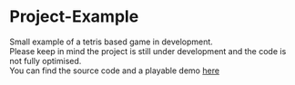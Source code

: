 # Project-Example
Small example of a tetris based game in development. <br/>
Please keep in mind the project is still under development and the code is not fully optimised. <br/>
You can find the source code and a playable demo [here](https://github.com/CountGrish/Project-Example/releases) 
